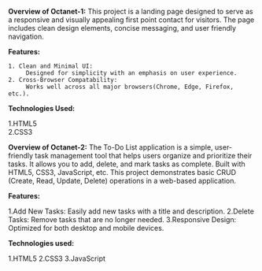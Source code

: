 **Overview of Octanet-1:**
    This project is a landing page designed to serve as a responsive and visually appealing first point contact for visitors. The page includes clean design elements, concise messaging, and user friendly navigation.

**Features:**

    1. Clean and Minimal UI:
         Designed for simplicity with an emphasis on user experience.     
    2. Cross-Browser Compatability:
         Works well across all major browsers(Chrome, Edge, Firefox, etc.).

**Technologies Used:**

  1.HTML5      
  2.CSS3











**Overview of Octanet-2:**
     The To-Do List application is a simple, user-friendly task management tool that helps users organize and prioritize their tasks. It allows you to add, delete, and mark tasks as complete. Built with HTML5, CSS3, JavaScript, etc. This project demonstrates basic CRUD (Create, Read, Update, Delete) operations in a web-based application. 

**Features:**

   1.Add New Tasks: Easily add new tasks with a title and description.
   2.Delete Tasks: Remove tasks that are no longer needed.
   3.Responsive Design: Optimized for both desktop and mobile devices.

**Technologies used:**

  1.HTML5
  2.CSS3
  3.JavaScript
